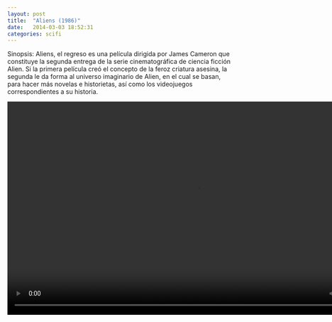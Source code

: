 ```yaml
---
layout: post
title:  "Aliens (1986)"
date:   2014-03-03 18:52:31
categories: scifi
---
```

Sinopsis: 
Aliens, el regreso es una película dirigida por James Cameron que constituye la segunda entrega de la serie cinematográfica de ciencia ficción Alien. Si la primera película creó el 
concepto de la feroz criatura asesina, la segunda le da forma al universo imaginario de Alien, en el cual se basan, para hacer más novelas e historietas, así como los videojuegos 
correspondientes a su historia.


<div class="text-center">
<video class="center" id="player1" width="854" height="480">
        <source src="/media/scifi/aliens/aliens.mp4" type="video/mp4" title="mp4">
        <track kind="subtitles" src="/media/scifi/aliens/aliens-2.srt" srclang="es" />
</video>
</div>



